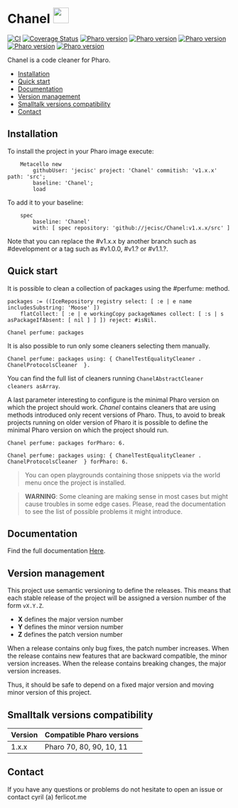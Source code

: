 # Chanel <img src="https://raw.githubusercontent.com/jecisc/Chanel/master/resources/perfume.png" width="35">

[![CI](https://github.com/jecisc/Chanel/actions/workflows/continuous.yml/badge.svg)](https://github.com/jecisc/Chanel/actions/workflows/continuous.yml)
[![Coverage Status](https://coveralls.io/repos/github/jecisc/Chanel/badge.svg?branch=master)](https://coveralls.io/github/jecisc/Chanel?branch=master)
[![Pharo version](https://img.shields.io/badge/Pharo-7.0-%23aac9ff.svg)](https://pharo.org/download)
[![Pharo version](https://img.shields.io/badge/Pharo-8.0-%23aac9ff.svg)](https://pharo.org/download)
[![Pharo version](https://img.shields.io/badge/Pharo-9.0-%23aac9ff.svg)](https://pharo.org/download)
[![Pharo version](https://img.shields.io/badge/Pharo-10-%23aac9ff.svg)](https://pharo.org/download)
[![Pharo version](https://img.shields.io/badge/Pharo-11-%23aac9ff.svg)](https://pharo.org/download)

Chanel is a code cleaner for Pharo. 

- [Installation](#installation)
- [Quick start](#quick-start)
- [Documentation](#documentation)
- [Version management](#version-management)
- [Smalltalk versions compatibility](#smalltalk-versions-compatibility)
- [Contact](#contact)

## Installation

To install the project in your Pharo image execute:

```Smalltalk
    Metacello new
    	githubUser: 'jecisc' project: 'Chanel' commitish: 'v1.x.x' path: 'src';
    	baseline: 'Chanel';
    	load
```

To add it to your baseline:

```Smalltalk
    spec
    	baseline: 'Chanel'
    	with: [ spec repository: 'github://jecisc/Chanel:v1.x.x/src' ]
```

Note that you can replace the #v1.x.x by another branch such as #development or a tag such as #v1.0.0, #v1.? or #v1.1.?.

## Quick start

It is possible to clean a collection of packages using the #perfume: method.

```Smalltalk
packages := ((IceRepository registry select: [ :e | e name includesSubstring: 'Moose' ])
	flatCollect: [ :e | e workingCopy packageNames collect: [ :s | s asPackageIfAbsent: [ nil ] ] ]) reject: #isNil.

Chanel perfume: packages
```

It is also possible to run only some cleaners selecting them manually.

```Smalltalk
Chanel perfume: packages using: { ChanelTestEqualityCleaner . ChanelProtocolsCleaner  }.
```

You can find the full list of cleaners running `ChanelAbstractCleaner cleaners asArray`.

A last parameter interesting to configure is the minimal Pharo version on which the project should work.
*Chanel* contains cleaners that are using methods introduced only recent versions of Pharo. 
Thus, to avoid to break projects running on older version of Pharo it is possible to define the minimal Pharo version on which the project should run.

```Smalltalk
Chanel perfume: packages forPharo: 6.

Chanel perfume: packages using: { ChanelTestEqualityCleaner . ChanelProtocolsCleaner  } forPharo: 6.
```

> You can open playgrounds containing those snippets via the world menu once the project is installed.

> **WARNING**: Some cleaning are making sense in most cases but might cause troubles in some edge cases. Please, read the documentation to see the list of possible problems it might introduce.

## Documentation

Find the full documentation [Here](resources/doc/documentation.md).

## Version management 

This project use semantic versioning to define the releases. This means that each stable release of the project will be assigned a version number of the form `vX.Y.Z`. 

- **X** defines the major version number
- **Y** defines the minor version number 
- **Z** defines the patch version number

When a release contains only bug fixes, the patch number increases. When the release contains new features that are backward compatible, the minor version increases. When the release contains breaking changes, the major version increases. 

Thus, it should be safe to depend on a fixed major version and moving minor version of this project.

## Smalltalk versions compatibility

| Version 	| Compatible Pharo versions 		|
|-------------	|---------------------------	|
| 1.x.x       	| Pharo 70, 80, 90, 10, 11		|

## Contact

If you have any questions or problems do not hesitate to open an issue or contact cyril (a) ferlicot.me 
